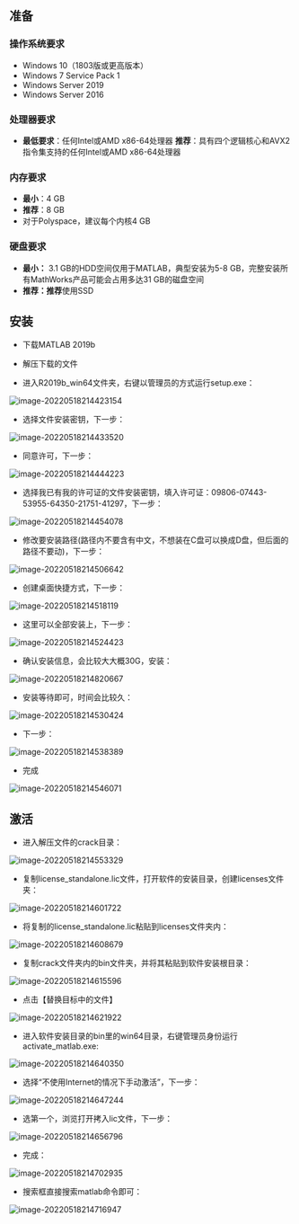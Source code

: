 ## 准备

### 操作系统要求

- Windows 10（1803版或更高版本）
- Windows 7 Service Pack 1
- Windows Server 2019
- Windows Server 2016

### 处理器要求

- **最低要求**：任何Intel或AMD x86-64处理器
  **推荐**：具有四个逻辑核心和AVX2指令集支持的任何Intel或AMD x86-64处理器

### 内存要求

- **最小**：4 GB
- **推荐**：8 GB
- 对于Polyspace，建议每个内核4 GB

### 硬盘要求

- **最小：** 3.1 GB的HDD空间仅用于MATLAB，典型安装为5-8 GB，完整安装所有MathWorks产品可能会占用多达31 GB的磁盘空间
- **推荐：推荐**使用SSD



## 安装

- 下载MATLAB 2019b
- 解压下载的文件

- 进入R2019b_win64文件夹，右键以管理员的方式运行setup.exe：

![image-20220518214423154](https://pic.xinsong.xyz/img/202205182144226.png)

* 选择文件安装密钥，下一步：

![image-20220518214433520](https://pic.xinsong.xyz/img/202205182144600.png)

* 同意许可，下一步：

![image-20220518214444223](https://pic.xinsong.xyz/img/202205182144354.png)

* 选择我已有我的许可证的文件安装密钥，填入许可证：09806-07443-53955-64350-21751-41297，下一步：

![image-20220518214454078](https://pic.xinsong.xyz/img/202205182144144.png)

* 修改要安装路径(路径内不要含有中文，不想装在C盘可以换成D盘，但后面的路径不要动)，下一步：

![image-20220518214506642](https://pic.xinsong.xyz/img/202205182145700.png)

* 创建桌面快捷方式，下一步：

![image-20220518214518119](https://pic.xinsong.xyz/img/202205182145160.png)

* 这里可以全部安装上，下一步：

![image-20220518214524423](https://pic.xinsong.xyz/img/202205182145535.png)

* 确认安装信息，会比较大大概30G，安装：

![image-20220518214820667](https://pic.xinsong.xyz/img/202205182148722.png)

* 安装等待即可，时间会比较久：

![image-20220518214530424](https://pic.xinsong.xyz/img/202205182145486.png)

* 下一步：

![image-20220518214538389](https://pic.xinsong.xyz/img/202205182145500.png)

* 完成

![image-20220518214546071](https://pic.xinsong.xyz/img/202205182145139.png)



## 激活

* 进入解压文件的crack目录：

![image-20220518214553329](https://pic.xinsong.xyz/img/202205182145386.png)

* 复制license_standalone.lic文件，打开软件的安装目录，创建licenses文件夹：

![image-20220518214601722](https://pic.xinsong.xyz/img/202205182146801.png)

* 将复制的license_standalone.lic粘贴到licenses文件夹内：

![image-20220518214608679](https://pic.xinsong.xyz/img/202205182146724.png)

* 复制crack文件夹内的bin文件夹，并将其粘贴到软件安装根目录：

![image-20220518214615596](https://pic.xinsong.xyz/img/202205182146658.png)

* 点击【替换目标中的文件】

![image-20220518214621922](https://pic.xinsong.xyz/img/202205182146995.png)

* 进入软件安装目录的bin里的win64目录，右键管理员身份运行activate_matlab.exe:

![image-20220518214640350](https://pic.xinsong.xyz/img/202205182146459.png)

* 选择“不使用Internet的情况下手动激活”，下一步：

![image-20220518214647244](https://pic.xinsong.xyz/img/202205182146290.png)

* 选第一个，浏览打开拷入lic文件，下一步：

![image-20220518214656796](https://pic.xinsong.xyz/img/202205182146859.png)

* 完成：

![image-20220518214702935](https://pic.xinsong.xyz/img/202205182147005.png)

* 搜索框直接搜索matlab命令即可：

![image-20220518214716947](https://pic.xinsong.xyz/img/202205182147398.png)


